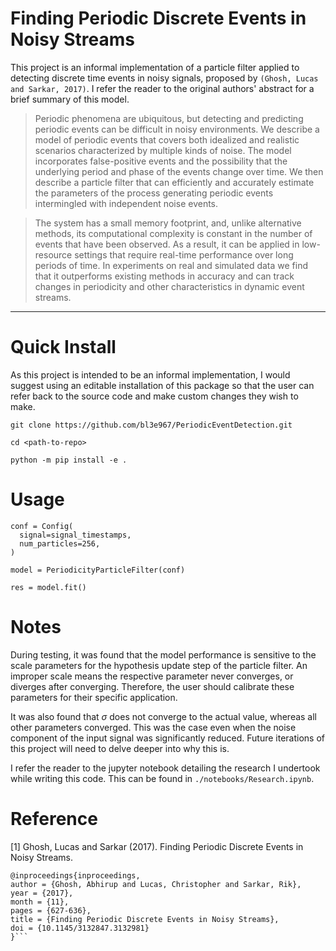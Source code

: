 # Finding Periodic Discrete Events in Noisy Streams

This project is an informal implementation of a particle filter applied to detecting discrete time events in noisy signals, proposed by `(Ghosh, Lucas and Sarkar, 2017)`. I refer the reader to the original authors' abstract for a brief summary of this model.


> Periodic phenomena are ubiquitous, but detecting and predicting periodic events can be difficult in noisy environments. 
> We describe a model of periodic events that covers both idealized and realistic scenarios characterized by multiple kinds of noise.
> The model incorporates false-positive events and the possibility that the underlying period and phase of the events change over time. 
> We then describe a particle filter that can efficiently and accurately estimate the parameters of the process generating periodic events 
> intermingled with independent noise events.

> The system has a small memory footprint, and, unlike alternative methods, its computational complexity is constant in the number of events 
> that have been observed. As a result, it can be applied in low-resource settings that require real-time performance over long periods of time. 
> In experiments on real and simulated data we find that it outperforms existing methods in accuracy and can track changes in periodicity and 
> other characteristics in dynamic event streams.

---

# Quick Install
As this project is intended to be an informal implementation, I would suggest using an editable installation of this package so that the user can refer back to the source code and make custom changes they wish to make.

```
git clone https://github.com/bl3e967/PeriodicEventDetection.git

cd <path-to-repo>

python -m pip install -e .
```

# Usage

```
conf = Config(
  signal=signal_timestamps, 
  num_particles=256, 
)

model = PeriodicityParticleFilter(conf)

res = model.fit()
```

# Notes

During testing, it was found that the model performance is sensitive to the scale parameters for the hypothesis update step of the particle filter. An improper scale means the respective parameter never converges, or diverges after converging. Therefore, the user should calibrate these parameters for their specific application. 

It was also found that $\sigma$ does not converge to the actual value, whereas all other parameters converged. This was the case even when the noise component of the input signal was significantly reduced. Future iterations of this project will need to delve deeper into why this is. 

I refer the reader to the jupyter notebook detailing the research I undertook while writing this code. This can be found in `./notebooks/Research.ipynb`. 

# Reference
<a id="1">[1]</a> Ghosh, Lucas and Sarkar (2017). Finding Periodic Discrete Events in Noisy Streams.
```
@inproceedings{inproceedings,
author = {Ghosh, Abhirup and Lucas, Christopher and Sarkar, Rik},
year = {2017},
month = {11},
pages = {627-636},
title = {Finding Periodic Discrete Events in Noisy Streams},
doi = {10.1145/3132847.3132981}
}```

